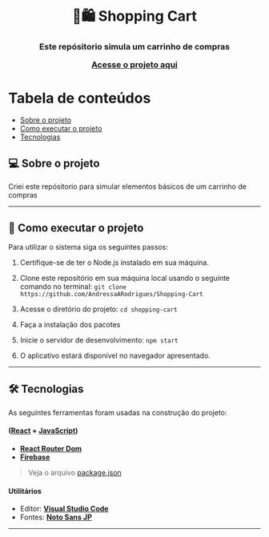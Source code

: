 <h1 align="center">
    🛒🛍️ Shopping Cart
</h1>

<h3 align="center">
   Este repósitorio simula um carrinho de compras 

   [Acesse o projeto aqui](https://andressaarodrigues.github.io/Shopping-Cart/)
    
</h3>

Tabela de conteúdos
=================
<!--ts-->
   * [Sobre o projeto](#-sobre-o-projeto)
   * [Como executar o projeto](#-como-executar-o-projeto)
   * [Tecnologias](#-tecnologias)
<!--te-->

## 💻 Sobre o projeto

Criei este repósitorio para simular elementos básicos de um carrinho de compras 

---

## 🚀 Como executar o projeto

Para utilizar o sistema siga os seguintes passos:

1. Certifique-se de ter o Node.js instalado em sua máquina.

2. Clone este repositório em sua máquina local usando o seguinte comando no terminal: `git clone https://github.com/AndressaARodrigues/Shopping-Cart`

3. Acesse o diretório do projeto: `cd shopping-cart`

4. Faça a instalação dos pacotes

5. Inicie o servidor de desenvolvimento: `npm start`

6. O aplicativo estará disponível no navegador apresentado.

---

## 🛠 Tecnologias

As seguintes ferramentas foram usadas na construção do projeto:

#### ([React](https://reactjs.org/)  +  [JavaScript](https://developer.mozilla.org/pt-BR/docs/Web/JavaScript))

-   **[React Router Dom](https://github.com/ReactTraining/react-router/tree/master/packages/react-router-dom)**
-   **[Firebase](https://firebase.google.com/?hl=pt)**

> Veja o arquivo  [package.json](package.json)

#### **Utilitários**

-   Editor:  **[Visual Studio Code](https://code.visualstudio.com/)**  
-   Fontes:  **[Noto Sans JP]()**
  
---
